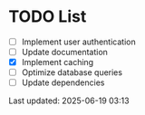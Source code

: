 # TODO List

- [ ] Implement user authentication
- [ ] Update documentation
- [x] Implement caching
- [ ] Optimize database queries
- [ ] Update dependencies

Last updated: 2025-06-19 03:13

